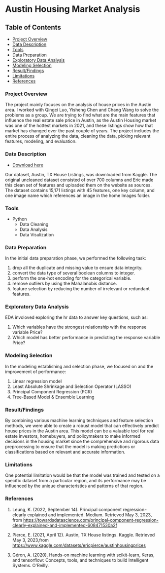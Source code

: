 # Austin Housing Market Analysis

## Table of Contents

- [Project Overview](#project-overview)    
- [Data Description](#data-description)
- [Tools](#tools)
- [Data Preparation](#data-preparation)
- [Exploratory Data Analysis](#exploratory-data-analysis)
- [Modeling Selection](#modeling-selection)
- [Result/Findings](#resultfindings)
- [Limitations](#limitations)
- [References](#references)



### Project Overview 
 The project mainly focuses on the analysis of house prices in the Austin area. I worked with Qingci Luo, Yisheng Chen and Chang Wang to solve the problems as a group. We are trying to find what are the main features that influence the real estate sale price in Austin, as the Austin Housing market was one of the hottest markets in 2021, and these listings show how that market has changed over the past couple of years. The project includes the entire process of analyzing the data, cleaning the data, picking relevant features, modeling, and evaluation.

### Data Description   
- [Download here](https://www.kaggle.com/datasets/ericpierce/austinhousingprices)

Our dataset, Austin, TX House Listings, was downloaded from Kaggle. The original uncleaned dataset consisted of over 700 columns and Eric made this clean set of features and uploaded
them on the website as sources. The dataset contains 15,171 listings with 45 features, one key column, and one image name which references an image in the home Images folder.

### Tools

- Python
    - Data Cleaning
    - Data Analysis
    - Data Visulization

### Data Preparation 

In the initial data preparation phase, we performed the following task:

1. drop all the duplicate and missing value to ensure data integrity.
2. convert the data type of several boolean columns to integer.
3. perform the one-hot encoding for the categorical variable.
4. remove outliers by using the Mahalanobis distance.
5. feature selection by reducing the number of irrelevant or redundant features.
  
### Exploratory Data Analysis 

EDA involoved exploring the hr data to answer key questions, such as:

1. Which variables have the strongest relationship with the response variable Price?
2. Which model has better performance in predicting the response variable Price?

### Modeling Selection

In the modeling establishing and selection phase, we focused on and the improvement of performance:

1. Linear regression model
2. Least Absolute Shrinkage and Selection Operator (LASSO)
3. Principal Component Regression (PCR)
4. Tree-Based Model & Ensemble Learning
   

### Result/Findings
By combining various machine learning techniques and feature selection methods, we were able to create a robust model that can effectively predict house prices in the Austin area. This model can be a valuable tool for real estate investors, homebuyers, and policymakers to
make informed decisions in the housing market since the comprehensive and rigorous data preprocessing to ensure that the model is making predictions or classifications based on relevant
and accurate information.


### Limitations
One potential limitation would be that the model was trained and tested on a specific dataset from a particular region, and its performance may be influenced by the unique characteristics and patterns of that region.

### References
1. Leung, K. (2022, September 14). Principal component regression - clearly explained and implemented. Medium. Retrieved May 3, 2023, from https://towardsdatascience.com/principal-component-regression-clearly-explained-and-implemented-608471530a2f

2. Pierce, E. (2021, April 12). Austin, TX House listings. Kaggle. Retrieved May 3, 2023,from https://www.kaggle.com/datasets/ericpierce/austinhousingprices

3. Géron, A. (2020). Hands-on machine learning with scikit-learn, Keras, and tensorflow: Concepts, tools, and techniques to build Intelligent Systems. O'Reilly.

